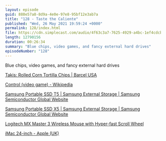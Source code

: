 ```yaml
---
layout: episode
guid: 888e57a8-8d9a-4e0e-97e8-95bf12e3ab7a
title: "128 - Taste the Caliente"
published: "Wed, 26 May 2021 19:59:24 +0000"
permalink: 128/index.html
file: https://cdn.simplecast.com/audio/4f63c3a7-7625-4929-a4bc-1ef4cdcbca06/episodes/c1a38f5b-2811-4dd9-9937-9886a71a50a2/audio/75df8434-773c-4aab-8dfc-735b56221adf/default_tc.mp3?aid=rss_feed&feed=7Rzwf7P6
length: 12790156
duration: 00:26:34
summary: "Blue chips, video games, and fancy external hard drives"
episodeNumber: "128"
---
```


Blue chips, video games, and fancy external hard drives

[Takis: Rolled Corn Tortilla Chips | Barcel USA](https://barcel-usa.com/takis)

[Control (video game) - Wikipedia](https://en.wikipedia.org/wiki/Control_(video_game))

[Samsung Portable SSD T5 | Samsung External Storage | Samsung Semiconductor Global Website](https://www.samsung.com/semiconductor/minisite/ssd/product/portable/t5/)

[Samsung Portable SSD X5 | Samsung External Storage | Samsung Semiconductor Global Website](https://www.samsung.com/semiconductor/minisite/ssd/product/portable/x5/)

[Logitech MX Master 3 Wireless Mouse with Hyper-fast Scroll Wheel](https://www.logitech.com/en-gb/products/mice/mx-master-3.910-005694.html)

[iMac 24-inch - Apple (UK)](https://www.apple.com/uk/imac-24/?afid=p238%7CspJy8mU2C-dc_mtid_20925wi539930_pcrid_518171731804_pgrid_129826152908_&cid=wwa-uk-kwgo-mac-slid---productid--Brand-iMac-Avail-)
